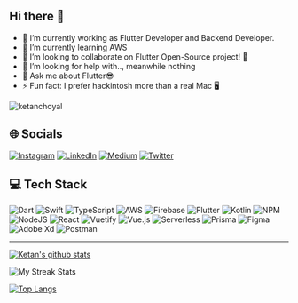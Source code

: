 ## Hi there 👋       

- 🔭 I’m currently working as Flutter Developer and Backend Developer.
- 🌱 I’m currently learning AWS
- 👯 I’m looking to collaborate on Flutter Open-Source project! 🚀
- 🤔 I’m looking for help with.., meanwhile nothing 
- 💬 Ask me about Flutter😎
- ⚡ Fun fact: I prefer hackintosh more than a real Mac 🖥
<p align="left"> <img align="center" src="https://komarev.com/ghpvc/?username=ketanchoyal" alt="ketanchoyal" /> </p>

## 🌐 Socials
[![Instagram](https://img.shields.io/badge/Instagram-E4405F?style=for-the-badge&logo=instagram&logoColor=white)](https://instagram.com/ketanchoyal) [![LinkedIn](https://img.shields.io/badge/LinkedIn-0077B5?style=for-the-badge&logo=linkedin&logoColor=white)](https://linkedin.com/in/ketanchoyal) [![Medium](https://img.shields.io/badge/Medium-12100E?style=for-the-badge&logo=medium&logoColor=white)](https://medium.com/@ketanchoyal) [![Twitter](https://img.shields.io/twitter/follow/ketanchoyal?logo=Twitter&style=for-the-badge)](https://twitter.com/ketanchoyal)

## 💻 Tech Stack
![Dart](https://img.shields.io/badge/dart-%230175C2.svg?style=for-the-badge&logo=dart&logoColor=white) ![Swift](https://img.shields.io/badge/swift-F54A2A?style=for-the-badge&logo=swift&logoColor=white) ![TypeScript](https://img.shields.io/badge/typescript-%23007ACC.svg?style=for-the-badge&logo=typescript&logoColor=white) ![AWS](https://img.shields.io/badge/AWS-%23FF9900.svg?style=for-the-badge&logo=amazon-aws&logoColor=white) ![Firebase](https://img.shields.io/badge/firebase-%23039BE5.svg?style=for-the-badge&logo=firebase) ![Flutter](https://img.shields.io/badge/Flutter-%2302569B.svg?style=for-the-badge&logo=Flutter&logoColor=white) ![Kotlin](https://img.shields.io/badge/kotlin-%230095D5.svg?style=for-the-badge&logo=kotlin&logoColor=white) ![NPM](https://img.shields.io/badge/NPM-%23000000.svg?style=for-the-badge&logo=npm&logoColor=white) ![NodeJS](https://img.shields.io/badge/node.js-6DA55F?style=for-the-badge&logo=node.js&logoColor=white) ![React](https://img.shields.io/badge/react-%2320232a.svg?style=for-the-badge&logo=react&logoColor=%2361DAFB) ![Vuetify](https://img.shields.io/badge/Vuetify-1867C0?style=for-the-badge&logo=vuetify&logoColor=AEDDFF) ![Vue.js](https://img.shields.io/badge/vuejs-%2335495e.svg?style=for-the-badge&logo=vuedotjs&logoColor=%234FC08D) ![Serverless](https://img.shields.io/badge/serverless-%23000000.svg?style=for-the-badge&logo=serverless) ![Prisma](https://img.shields.io/badge/prisma-%235967D8.svg?style=for-the-badge&logo=prisma) ![Figma](https://img.shields.io/badge/figma-%23F24E1E.svg?style=for-the-badge&logo=figma&logoColor=white) ![Adobe Xd](https://img.shields.io/badge/adobe-xd-%23000000.svg?style=for-the-badge&logo=adobexd) ![Postman](https://img.shields.io/badge/Postman-FF6C37?style=for-the-badge&logo=postman&logoColor=white) 


---
[![Ketan's github stats](https://github-readme-stats.vercel.app/api?username=ketanchoyal&&show_icons=true&count_private=true&theme=dracula)]()

![My Streak Stats](https://github-readme-streak-stats.herokuapp.com/?user=ketanchoyal&theme=dracula)

[![Top Langs](https://github-readme-stats.vercel.app/api/top-langs/?username=ketanchoyal&hide=javascript,objective-c&layout=compact&theme=dracula)]()
